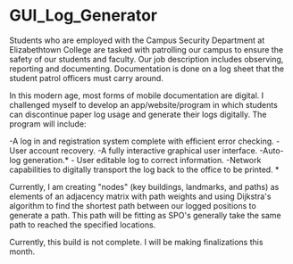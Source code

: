 # GUI_Log_Generator
Students who are employed with the Campus Security Department at Elizabethtown College are tasked with patrolling our campus to ensure the safety of our students and faculty. Our job description includes observing, reporting and documenting. Documentation is done on a log sheet that the student patrol officers must carry around.   

In this modern age, most forms of mobile documentation are digital. I challenged myself to develop an app/website/program in which students can discontinue paper log usage and generate their logs digitally. The program will include: 

-A log in and registration system complete with efficient error checking. 
-User account recovery. -A fully interactive graphical user interface. 
-Auto-log generation.* -
User editable log to correct information. 
-Network capabilities to digitally transport the log back to the office to be printed.  *

Currently, I am creating "nodes" (key buildings, landmarks, and paths) as elements of an adjacency matrix with path weights and using Dijkstra's algorithm to find the shortest path between our logged positions to generate a path. This path will be fitting as SPO's generally take the same path to reached the specified locations.

Currently, this build is not complete. I will be making finalizations this month.
